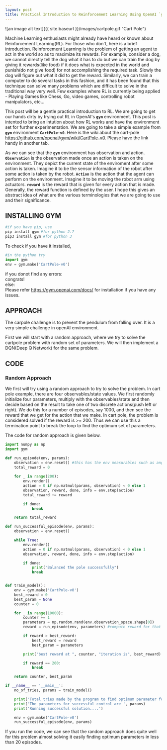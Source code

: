 ```yaml
---
layout: post
title: Practical Introduction to Reinforcement Learning Using OpenAI `gym`
---
```


![an image alt text]({{ site.baseurl }}/images/cartpole.gif "Cart Pole")

Machine Learning enthusiasts might already have heard or known about Reinforcement Learning(RL). For those who don't, here is a brief introduction. Reinforcement Learning is the problem of getting an agent to act in the world so as to maximize its rewards. For example, consider a dog, we cannot directly tell the dog what it has to do but we can train the dog by giving it rewards(like food) if it does what is expected in the world and punish(do not give food) for not accomplishing the required task. Slowly the dog will figure out what it did to get the reward. Similarly, we can train a computer to do several tasks in this fashion, and it has been found that this technique can solve many problems which are difficult to solve in the traditional way very well. Few examples where RL is currently being applied - Playing Games like Chess, Go, video games, controlling robot manipulators, etc...

This post will be a gentle practical introduction to RL. We are going to get our hands dirty by trying out RL in OpenAI's **`gym`** environment. This post is intented to bring an intution about how RL works and have the environment set for further experimentation. We are going to take a simple example from **`gym`** environment **`CartPole-v0`**.  Here is the wiki about the cart-pole <https://github.com/openai/gym/wiki/CartPole-v0>. Please have the link handy in another tab.

As we can see that the **`gym`** environment has observation and action. **`Observation`** is the observation made once an action is taken on the environment. They depict the current state of the enviroment after some action is taken. Imagine it to be the sensor information of the robot after some action is taken by the robot. **`Action`** is the action that the agent can perform on the environment. Imagine it to be moving the robot arm using actuators. **`reward`** is the reward that is given for every action that is made. Generally, the reward function is defined by the user. I hope this gives an abstract idea of what are the various terminologies that we are going to use and their significance.


## INSTALLING GYM

```python
#if you have pip, use
pip install gym #for python 2.7
pip3 install gym #for python 3
```

To check if you have it installed,

```python
#in the python try
import gym
env = gym.make('CartPole-v0')
```

if you donot find any errors:   
 	congrats!  
else:  
	Please refer <https://gym.openai.com/docs/> for installation if you have any issues.    

## APPROACH

The carpole challenge is to prevent the pendulum from falling over. It is a very simple challenge in openAI environment.

First we will start with a random approach, where we try to solve the cartpole problem with random set of parameters. We will then implement a DQN(Deep Q Network) for the same problem.

## CODE

### Random Approach

We first will try using a random approach to try to solve the problem. In cart pole example, there are four observables/state values. We first randomly initialize four parameters, multiply with the observables/state and then decide based on the result to take one of two discrete actions(push left or right). We do this for a number of episodes, say 1000, and then see the reward that we get for the action that we make. In cart pole, the problem is considered solved if the reward is >= 200. Thus we can use this a termination point to break the loop to find the optimum set of parameters.

The code for random approach is given below.

```python
import numpy as np
import gym

def run_episode(env, params):
	observation = env.reset() #this has the env measurables such as angle, pos of cart etc. 4 values/params
	total_reward = 0
	
	for _ in range(200):
		env.render()
		action = 0 if np.matmul(params, observation) < 0 else 1
		observation, reward, done, info = env.step(action)
		total_reward += reward

		if done:
			break

	return total_reward

def run_successful_episode(env, params):
	observation = env.reset()

	while True:
		env.render()
		action = 0 if np.matmul(params, observation) < 0 else 1
		observation, reward, done, info = env.step(action)

		if done:
			print("Balanced the pole successfully")
			break


def train_model():
	env = gym.make('CartPole-v0')
	best_reward = 0
	best_param = None
	counter = 0

	for _ in range(10000):
		counter += 1
		parameters = np.random.rand(env.observation_space.shape[0])
		reward = run_episode(env, parameters) #compute reward for that particular set of random params

		if reward > best_reward:
			best_reward = reward
			best_param = parameters

		print("best reward at ", counter, "iteration is", best_reward)		

		if reward == 200:
			break

	return counter, best_param

if __name__ == '__main__':
	no_of_tries, params = train_model()

	print('Total tries made by the program to find optimum parameter for balancing is ', no_of_tries)
	print('The parameters for successful control are ', params)
	print('Running successful solution....')

	env = gym.make('CartPole-v0')
	run_successful_episode(env, params)	

```

If you run the code, we can see that the random approach does quite well for this problem almost solving it easily finding optimum parameters in less than 20 episodes.

